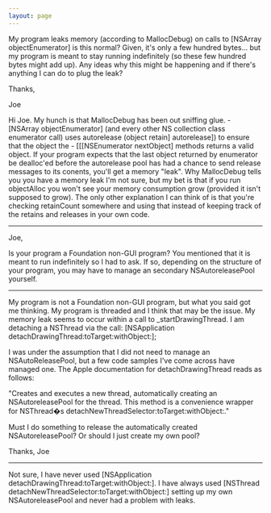 ```yaml
---
layout: page
---
```


My program leaks memory (according to MallocDebug) on calls to [NSArray objectEnumerator] is this normal?  Given, it's only a few hundred bytes... but my program is meant to stay running indefinitely (so these few hundred bytes might add up).  Any ideas why this might be happening and if there's anything I can do to plug the leak?

Thanks,

Joe

Hi Joe.  My hunch is that MallocDebug has been out sniffing glue.  - [NSArray objectEnumerator] (and every other NS collection class enumerator call) uses autorelease (object retain] autorelease]) to ensure that the object the - [[[NSEnumerator nextObject] methods returns a valid object.  If your program expects that the last object returned by enumerator be dealloc'ed before the autorelease pool has had a chance to send release messages to its conents, you'll get a memory "leak".  Why MallocDebug tells you you have a memory leak I'm not sure, but my bet is that if you run objectAlloc you won't see your memory consumption grow (provided it isn't supposed to grow).  The only other explanation I can think of is that you're checking retainCount somewhere and using that instead of keeping track of the retains and releases in your own code.

----

Joe,

Is your program a Foundation non-GUI program? You mentioned that it is meant to run indefinitely so I had to ask. If so, depending on the structure of your program, you may have to manage an secondary NSAutoreleasePool yourself.

----

My program is not a Foundation non-GUI program, but what you said got me thinking.  My program is threaded and I think that may be the issue.  My memory leak seems to occur within a call to _startDrawingThread.  I am detaching a NSThread via the call: [NSApplication detachDrawingThread:toTarget:withObject:];

I was under the assumption that I did not need to manage an NSAutoReleasePool, but a few code samples I've come across have managed one.  The Apple documentation for detachDrawingThread reads as follows:

"Creates and executes a new thread, automatically creating an NSAutoreleasePool for the thread. This method is a convenience wrapper for NSThread�s detachNewThreadSelector:toTarget:withObject:."

Must I do something to release the automatically created NSAutoreleasePool?  Or should I just create my own pool?

Thanks,
Joe

----

Not sure, I have never used [NSApplication detachDrawingThread:toTarget:withObject:]. I have always used [NSThread detachNewThreadSelector:toTarget:withObject:] setting up my own NSAutoreleasePool and never had a problem with leaks.
